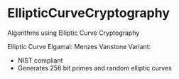 # EllipticCurveCryptography
Algorithms using Elliptic Curve Cryptography

Elliptic Curve Elgamal: Menzes Vanstone Variant:
- NIST compliant
- Generates 256 bit primes and random elliptic curves
